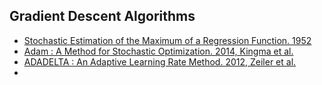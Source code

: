 ## Gradient Descent Algorithms 
- [ Stochastic Estimation of the Maximum of a Regression Function. 1952](https://projecteuclid.org/journals/annals-of-mathematical-statistics/volume-23/issue-3/Stochastic-Estimation-of-the-Maximum-of-a-Regression-Function/10.1214/aoms/1177729392.full)
- [ Adam : A Method for Stochastic Optimization. 2014, Kingma et al.](https://arxiv.org/pdf/1412.6980.pdf)
- [ ADADELTA : An Adaptive Learning Rate Method. 2012, Zeiler et al.](https://arxiv.org/pdf/1212.5701.pdf)
- 
